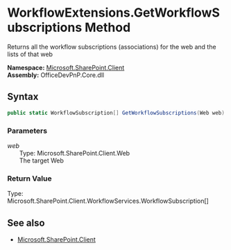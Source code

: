 # WorkflowExtensions.GetWorkflowSubscriptions Method  
Returns all the workflow subscriptions (associations) for the web and the lists of that web  

**Namespace:** [Microsoft.SharePoint.Client](Microsoft.SharePoint.Client.md)  
**Assembly:** OfficeDevPnP.Core.dll  
## Syntax
```C#
public static WorkflowSubscription[] GetWorkflowSubscriptions(Web web)
```
### Parameters
*web*  
&emsp;&emsp;Type: Microsoft.SharePoint.Client.Web  
&emsp;&emsp;The target Web  
### Return Value
Type: Microsoft.SharePoint.Client.WorkflowServices.WorkflowSubscription[]  


## See also
- [Microsoft.SharePoint.Client](Microsoft.SharePoint.Client.md)
